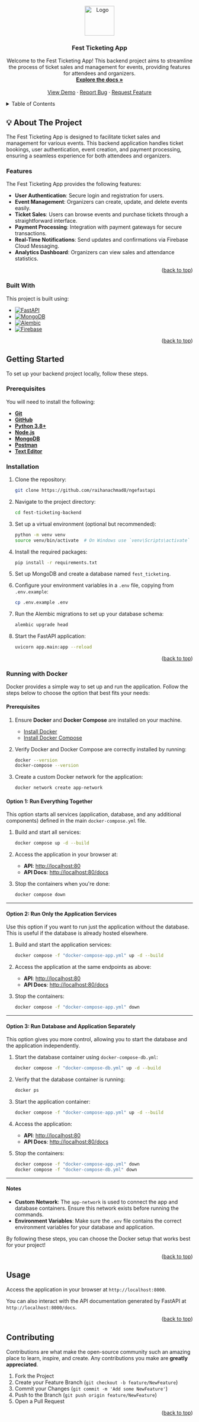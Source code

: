 

<br />
<div align="center">
  <a href="https://github.com/raihanachmad8/fest-ticketing-backend">
    <img src="./public/assets/images/fest-ticketing-logo.png" alt="Logo" height="80">
  </a>

  <h3 align="center">Fest Ticketing App</h3>

  <p align="center">
    Welcome to the Fest Ticketing App! This backend project aims to streamline the process of ticket sales and management for events, providing features for attendees and organizers.
    <br />
    <a href="https://github.com/raihanachmad8/fest-ticketing-backend"><strong>Explore the docs »</strong></a>
    <br />
    <br />
    <a href="https://festticketingapp.cloud">View Demo</a>
    ·
    <a href="https://github.com/raihanachmad8/fest-ticketing-backend/issues/new?labels=bug&template=bug-report---.md">Report Bug</a>
    ·
    <a href="https://github.com/raihanachmad8/fest-ticketing-backend/issues/new?labels=enhancement&template=feature-request---.md">Request Feature</a>
  </p>
</div>

<!-- TABLE OF CONTENTS -->
<details>
  <summary>Table of Contents</summary>
  <ol>
    <li><a href="#about-the-project">About The Project</a></li>
    <li><a href="#features">Features</a></li>
    <li><a href="#built-with">Built With</a></li>
    <li><a href="#getting-started">Getting Started</a></li>
    <li><a href="#usage">Usage</a></li>
    <li><a href="#contributing">Contributing</a></li>
  </ol>
</details>

<!-- ABOUT THE PROJECT -->
<h2 id="about-the-project">💡 About The Project</h2>

<!-- [![Product Name Screen Shot](public/assets/images/homescreen-screenshot.png)](public/assets/images/homescreen-screenshot.png) -->

The Fest Ticketing App is designed to facilitate ticket sales and management for various events. This backend application handles ticket bookings, user authentication, event creation, and payment processing, ensuring a seamless experience for both attendees and organizers.

### Features

The Fest Ticketing App provides the following features:
- **User Authentication**: Secure login and registration for users.
- **Event Management**: Organizers can create, update, and delete events easily.
- **Ticket Sales**: Users can browse events and purchase tickets through a straightforward interface.
- **Payment Processing**: Integration with payment gateways for secure transactions.
- **Real-Time Notifications**: Send updates and confirmations via Firebase Cloud Messaging.
- **Analytics Dashboard**: Organizers can view sales and attendance statistics.

<p align="right">(<a href="#readme-top">back to top</a>)</p>

### Built With

This project is built using:

* [![FastAPI][FastAPI.com]][FastAPI-url]
* [![MongoDB][MongoDB.com]][MongoDB-url]
* [![Alembic][Alembic.com]][Alembic-url]
* [![Firebase][Firebase.com]][Firebase-url]

<p align="right">(<a href="#readme-top">back to top</a>)</p>

## Getting Started

To set up your backend project locally, follow these steps.

### Prerequisites

You will need to install the following:

- **[Git](https://git-scm.com/downloads)**
- **[GitHub](https://github.com)**
- **[Python 3.8+](https://www.python.org/downloads/)**
- **[Node.js](https://nodejs.org/en/download/current)**
- **[MongoDB](https://www.mongodb.com/try/download/community)**
- **[Postman](https://www.postman.com/downloads/)**
- **[Text Editor](https://code.visualstudio.com/)**

### Installation

1. Clone the repository:

    ```bash
    git clone https://github.com/raihanachmad8/ngefastapi
    ```

2. Navigate to the project directory:

    ```bash
    cd fest-ticketing-backend
    ```

3. Set up a virtual environment (optional but recommended):

    ```bash
    python -m venv venv
    source venv/bin/activate  # On Windows use `venv\Scripts\activate`
    ```

4. Install the required packages:

    ```bash
    pip install -r requirements.txt
    ```

5. Set up MongoDB and create a database named `fest_ticketing`.

6. Configure your environment variables in a `.env` file, copying from `.env.example`:

    ```bash
    cp .env.example .env
    ```

7. Run the Alembic migrations to set up your database schema:

    ```bash
    alembic upgrade head
    ```

8. Start the FastAPI application:

    ```bash
    uvicorn app.main:app --reload
    ```



<p align="right">(<a href="#readme-top">back to top</a>)</p>

### Running with Docker

Docker provides a simple way to set up and run the application. Follow the steps below to choose the option that best fits your needs:

#### Prerequisites

1. Ensure **Docker** and **Docker Compose** are installed on your machine.  
   - [Install Docker](https://docs.docker.com/get-docker/)
   - [Install Docker Compose](https://docs.docker.com/compose/install/)

2. Verify Docker and Docker Compose are correctly installed by running:

    ```bash
    docker --version
    docker-compose --version
    ```

3. Create a custom Docker network for the application:

    ```bash
    docker network create app-network
    ```

#### Option 1: Run Everything Together

This option starts all services (application, database, and any additional components) defined in the main `docker-compose.yml` file.

1. Build and start all services:

    ```bash
    docker compose up -d --build
    ```

2. Access the application in your browser at:

    - **API**: [http://localhost:80](http://localhost:80)  
    - **API Docs**: [http://localhost:80/docs](http://localhost:80/docs)

3. Stop the containers when you're done:

    ```bash
    docker compose down
    ```

---

#### Option 2: Run Only the Application Services

Use this option if you want to run just the application without the database. This is useful if the database is already hosted elsewhere.

1. Build and start the application services:

    ```bash
    docker compose -f "docker-compose-app.yml" up -d --build
    ```

2. Access the application at the same endpoints as above:

    - **API**: [http://localhost:80](http://localhost:80)  
    - **API Docs**: [http://localhost:80/docs](http://localhost:80/docs)

3. Stop the containers:

    ```bash
    docker compose -f "docker-compose-app.yml" down
    ```

---

#### Option 3: Run Database and Application Separately

This option gives you more control, allowing you to start the database and the application independently.

1. Start the database container using `docker-compose-db.yml`:

    ```bash
    docker compose -f "docker-compose-db.yml" up -d --build
    ```

2. Verify that the database container is running:

    ```bash
    docker ps
    ```

3. Start the application container:

    ```bash
    docker compose -f "docker-compose-app.yml" up -d --build
    ```

4. Access the application:

    - **API**: [http://localhost:80](http://localhost:80)  
    - **API Docs**: [http://localhost:80/docs](http://localhost:80/docs)

5. Stop the containers:

    ```bash
    docker compose -f "docker-compose-app.yml" down
    docker compose -f "docker-compose-db.yml" down
    ```

---

#### Notes

- **Custom Network**: The `app-network` is used to connect the app and database containers. Ensure this network exists before running the commands.
- **Environment Variables**: Make sure the `.env` file contains the correct environment variables for your database and application.

By following these steps, you can choose the Docker setup that works best for your project!


<p align="right">(<a href="#readme-top">back to top</a>)</p>


## Usage

Access the application in your browser at `http://localhost:8000`.

You can also interact with the API documentation generated by FastAPI at `http://localhost:8000/docs`.

<p align="right">(<a href="#readme-top">back to top</a>)</p>

<!-- CONTRIBUTING -->
## Contributing

Contributions are what make the open-source community such an amazing place to learn, inspire, and create. Any contributions you make are **greatly appreciated**.

1. Fork the Project
2. Create your Feature Branch (`git checkout -b feature/NewFeature`)
3. Commit your Changes (`git commit -m 'Add some NewFeature'`)
4. Push to the Branch (`git push origin feature/NewFeature`)
5. Open a Pull Request

<p align="right">(<a href="#readme-top">back to top</a>)</p>

[FastAPI.com]: https://img.shields.io/badge/FastAPI-005571?logo=fastapi
[FastAPI-url]: https://fastapi.tiangolo.com/
[MongoDB.com]: https://img.shields.io/badge/MongoDB-47A248?logo=mongodb
[MongoDB-url]: https://www.mongodb.com/
[Alembic.com]: https://img.shields.io/badge/Alembic-FFB6C1?logo=python
[Alembic-url]: https://alembic.sqlalchemy.org/
[Firebase.com]: https://img.shields.io/badge/Firebase-FFCA28?logo=firebase
[Firebase-url]: https://firebase.google.com/